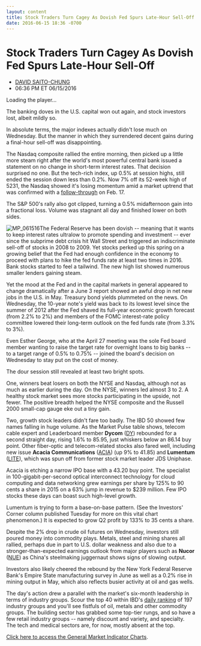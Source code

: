 ```yaml
---
layout: content
title: Stock Traders Turn Cagey As Dovish Fed Spurs Late-Hour Sell-Off
date: 2016-06-15 18:36 -0700
---
```



Stock Traders Turn Cagey As Dovish Fed Spurs Late-Hour Sell-Off
================================================================




* [DAVID SAITO-CHUNG](https://www.investors.com/author/chungd/ "Posts by DAVID SAITO-CHUNG")
* 06:36 PM ET 06/15/2016




Loading the player...
 


The banking doves in the U.S. capital won out again, and stock investors lost, albeit mildly so.


In absolute terms, the major indexes actually didn't lose much on Wednesday. But the manner in which they surrendered decent gains during a final-hour sell-off was disappointing.


The Nasdaq composite rallied the entire morning, then picked up a little more steam right after the world's most powerful central bank issued a statement on no change in short-term interest rates. That decision surprised no one. But the tech-rich index, up 0.5% at session highs, still ended the session down less than 0.2%. Now 7% off its 52-week high of 5231, the Nasdaq showed it's losing momentum amid a market uptrend that was confirmed with a [follow-through](https://www.investors.com/market-trend/the-big-picture/nasdaq-stages-another-follow-through-but-new-stock-highs-still-look-wafer-thin/) on Feb. 17.


The S&P 500's rally also got clipped, turning a 0.5% midafternoon gain into a fractional loss. Volume was stagnant all day and finished lower on both sides.


![MP_061516](https://www.investors.com/wp-content/uploads/2016/06/MP_061516-167x300.jpg)The Federal Reserve has been dovish -- meaning that it wants to keep interest rates ultralow to promote spending and investment -- ever since the subprime debt crisis hit Wall Street and triggered an indiscriminate sell-off of stocks in 2008 to 2009. Yet stocks perked up this spring on a growing belief that the Fed had enough confidence in the economy to proceed with plans to hike the fed funds rate at least two times in 2016. Bank stocks started to feel a tailwind. The new high list showed numerous smaller lenders gaining steam.


Yet the mood at the Fed and in the capital markets in general appeared to change dramatically after a June 3 report showed an awful drop in net new jobs in the U.S. in May. Treasury bond yields plummeted on the news. On Wednesday, the 10-year note's yield was back to its lowest level since the summer of 2012 after the Fed shaved its full-year economic growth forecast (from 2.2% to 2%) and members of the FOMC interest-rate policy committee lowered their long-term outlook on the fed funds rate (from 3.3% to 3%).


Even Esther George, who at the April 27 meeting was the sole Fed board member wanting to raise the target rate for overnight loans to big banks -- to a target range of 0.5% to 0.75% -- joined the board's decision on Wednesday to stay put on the cost of money.


The dour session still revealed at least two bright spots.


One, winners beat losers on both the NYSE and Nasdaq, although not as much as earlier during the day. On the NYSE, winners led almost 3 to 2. A healthy stock market sees more stocks participating in the upside, not fewer. The positive breadth helped the NYSE composite and the Russell 2000 small-cap gauge eke out a tiny gain.


Two, growth stock leaders didn't fare too badly. The IBD 50 showed few names falling in huge volume. As the Market Pulse table shows, telecom cable expert and Leaderboard member **Dycom** ([DY](https://research.investors.com/quote.aspx?symbol=DY)) rebounded for a second straight day, rising 1.6% to 85.95, just whiskers below an 86.14 buy point. Other fiber-optic and telecom-related stocks also fared well, including new issue **Acacia Communications** ([ACIA](https://research.investors.com/quote.aspx?symbol=ACIA)) (up 9% to 41.85) and **Lumentum** ([LITE](https://research.investors.com/quote.aspx?symbol=LITE)), which was spun off from former stock market leader JDS Uniphase.


Acacia is etching a narrow IPO base with a 43.20 buy point. The specialist in 100-gigabit-per-second optical interconnect technology for cloud computing and data networking grew earnings per share by 125% to 90 cents a share in 2015 on a 63% jump in revenue to $239 million. Few IPO stocks these days can boast such high-level growth.


Lumentum is trying to form a base-on-base pattern. (See the Investors' Corner column published Tuesday for more on this vital chart phenomenon.) It is expected to grow Q2 profit by 133% to 35 cents a share.


Despite the 2% drop in crude oil futures on Wednesday, investors still poured money into commodity plays. Metals, steel and mining shares all rallied, perhaps due in part to U.S. dollar weakness and also due to a stronger-than-expected earnings outlook from major players such as **Nucor** ([NUE](https://research.investors.com/quote.aspx?symbol=NUE)) as China's steelmaking juggernaut shows signs of slowing output.


Investors also likely cheered the rebound by the New York Federal Reserve Bank's Empire State manufacturing survey in June as well as a 0.2% rise in mining output in May, which also reflects busier activity at oil and gas wells.


The day's action drew a parallel with the market's six-month leadership in terms of industry groups. Scour the top 40 within IBD's [daily ranking](https://www.investors.com/data-tables/industry-sub-group-rankings-june-14-2016/) of 197 industry groups and you'll see fistfuls of oil, metals and other commodity groups. The building sector has grabbed some top-tier rungs, and so have a few retail industry groups -- namely discount and variety, and specialty. The tech and medical sectors are, for now, mostly absent at the top.


[Click here to access the General Market Indicator Charts](https://www.investors.com/wp-content/uploads/2016/06/IBD1506155046GMI.pdf).




